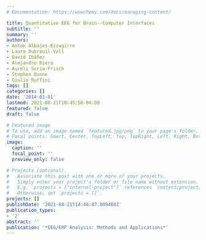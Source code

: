 ```yaml
---
# Documentation: https://wowchemy.com/docs/managing-content/

title: Quantitative EEG for Brain--Computer Interfaces
subtitle: ''
summary: ''
authors:
- Anton Albajes-Eizagirre
- Laura Dubreuil-Vall
- David Ibáñez
- Alejandro Riera
- Aureli Soria-Frisch
- Stephen Dunne
- Giulio Ruffini
tags: []
categories: []
date: '2014-01-01'
lastmod: 2021-08-21T10:45:56-04:00
featured: false
draft: false

# Featured image
# To use, add an image named `featured.jpg/png` to your page's folder.
# Focal points: Smart, Center, TopLeft, Top, TopRight, Left, Right, BottomLeft, Bottom, BottomRight.
image:
  caption: ''
  focal_point: ''
  preview_only: false

# Projects (optional).
#   Associate this post with one or more of your projects.
#   Simply enter your project's folder or file name without extension.
#   E.g. `projects = ["internal-project"]` references `content/project/deep-learning/index.md`.
#   Otherwise, set `projects = []`.
projects: []
publishDate: '2021-08-21T14:46:07.009488Z'
publication_types:
- '2'
abstract: ''
publication: '*EEG/ERP Analysis: Methods and Applications*'
---
```

